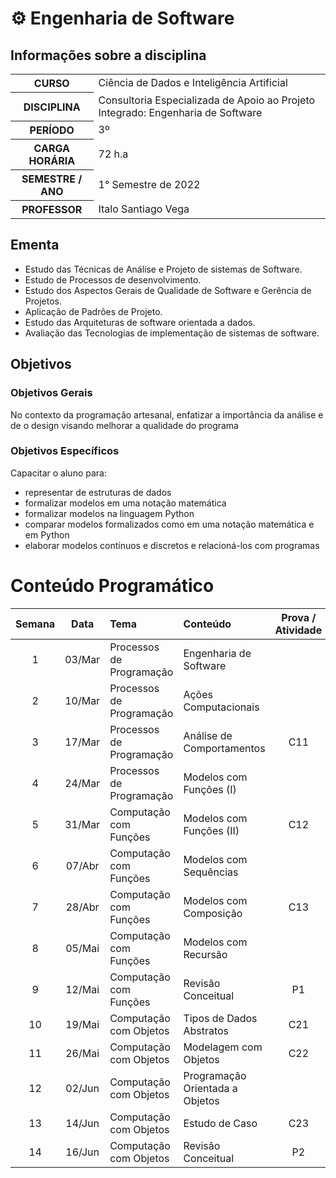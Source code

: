 # ⚙️ Engenharia de Software

## Informações sobre a disciplina

<table>
  <tr>
    <th>CURSO</th>
    <td>Ciência de Dados e Inteligência Artificial</td>
  </tr>
  <tr>
    <th>DISCIPLINA</th>
    <td>Consultoria Especializada de Apoio ao Projeto Integrado: Engenharia de Software</td>
  </tr>
    <tr>
    <th>PERÍODO</th>
    <td>3º</td>
    </tr>
    <tr>
    <th>CARGA HORÁRIA</th>
    <td>72 h.a</td>
  </tr>
    <tr>
    <th>SEMESTRE / ANO</th>
    <td>1° Semestre de 2022</td>
  </tr>
    <tr>
    <th>PROFESSOR</th>
    <td>Italo Santiago Vega</td>
  </tr>
</table>

## Ementa

- Estudo das Técnicas de Análise e Projeto de sistemas de Software.
- Estudo de Processos de desenvolvimento.
- Estudo dos Aspectos Gerais de Qualidade de Software e Gerência de Projetos.
- Aplicação de Padrões de Projeto.
- Estudo das Arquiteturas de software orientada a dados.
- Avaliação das Tecnologias de implementação de sistemas de software.

## Objetivos

### Objetivos Gerais

No contexto da programação artesanal, enfatizar a importância da análise e de o design visando melhorar a qualidade do programa

### Objetivos Específicos

Capacitar o aluno para:
- representar de estruturas de dados
- formalizar modelos em uma notação matemática
- formalizar modelos na linguagem Python
- comparar modelos formalizados como em uma notação matemática e em Python
- elaborar modelos contínuos e discretos e relacioná-los com programas

# Conteúdo Programático

| Semana | Data | Tema | Conteúdo | Prova / Atividade |
| :-: | :-: | :-- | :-- | :-: |
| 1 | 03/Mar | Processos de Programação | Engenharia de Software |  |
| 2 | 10/Mar | Processos de Programação | Ações Computacionais |  |
| 3 | 17/Mar | Processos de Programação | Análise de Comportamentos | C11 |
| 4 | 24/Mar | Processos de Programação | Modelos com Funções (I) |  |
| 5 | 31/Mar | Computação com Funções | Modelos com Funções (II) | C12 |
| 6 | 07/Abr | Computação com Funções | Modelos com Sequências |  |
| 7 | 28/Abr | Computação com Funções | Modelos com Composição | C13 |
| 8 | 05/Mai | Computação com Funções | Modelos com Recursão |  |
| 9 | 12/Mai | Computação com Funções | Revisão Conceitual | P1 |
| 10 | 19/Mai | Computação com Objetos | Tipos de Dados Abstratos | C21 |
| 11 | 26/Mai | Computação com Objetos | Modelagem com Objetos | C22 |
| 12 | 02/Jun | Computação com Objetos | Programação Orientada a Objetos |  |
| 13 | 14/Jun | Computação com Objetos | Estudo de Caso | C23 |
| 14 | 16/Jun | Computação com Objetos | Revisão Conceitual | P2 |